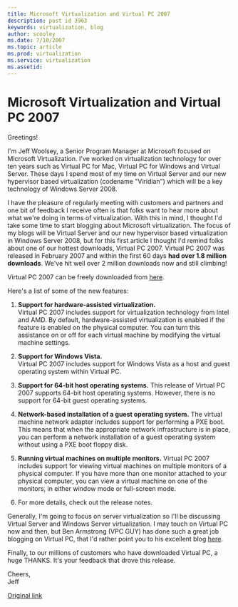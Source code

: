```yaml
---
title: Microsoft Virtualization and Virtual PC 2007
description: post id 3963
keywords: virtualization, blog
author: scooley
ms.date: 7/10/2007
ms.topic: article
ms.prod: virtualization
ms.service: virtualization
ms.assetid: 
---
```


# Microsoft Virtualization and Virtual PC 2007

Greetings!

I'm Jeff Woolsey, a Senior Program Manager at Microsoft focused on Microsoft Virtualization. I've worked on virtualization technology for over ten years such as Virtual PC for Mac, Virtual PC for Windows and Virtual Server. These days I spend most of my time on Virtual Server and our new hypervisor based virtualization (codename "Viridian") which will be a key technology of Windows Server 2008.

I have the pleasure of regularly meeting with customers and partners and one bit of feedback I receive often is that folks want to hear more about what we're doing in terms of virtualization. With this in mind, I thought I'd take some time to start blogging about Microsoft virtualization. The focus of my blogs will be Virtual Server and our new hypervisor based virtualization in Windows Server 2008, but for this first article I thought I'd remind folks about one of our hottest downloads, Virtual PC 2007. Virtual PC 2007 was released in February 2007 and within the first 60 days **had over 1.8 million downloads**. We've hit well over 2 million downloads now and still climbing!

Virtual PC 2007 can be freely downloaded from [here](http://www.microsoft.com/windows/products/winfamily/virtualpc/default.mspx).

Here's a list of some of the new features:

1. **Support for hardware-assisted virtualization.**  
  Virtual PC 2007 includes support for virtualization technology from Intel and AMD. By default, hardware-assisted virtualization is enabled if the feature is enabled on the physical computer. You can turn this assistance on or off for each virtual machine by modifying the virtual machine settings.

2. **Support for Windows Vista.**  
  Virtual PC 2007 includes support for Windows Vista as a host and guest operating system within Virtual PC.

3. **Support for 64-bit host operating systems.**
  This release of Virtual PC 2007 supports 64-bit host operating systems. However, there is no support for 64-bit guest operating systems.

4. **Network-based installation of a guest operating system.**
  The virtual machine network adapter includes support for performing a PXE boot. This means that when the appropriate network infrastructure is in place, you can perform a network installation of a guest operating system without using a PXE boot floppy disk.

5. **Running virtual machines on multiple monitors.**
  Virtual PC 2007 includes support for viewing virtual machines on multiple monitors of a physical computer. If you have more than one monitor attached to your physical computer, you can view a virtual machine on one of the monitors, in either window mode or full-screen mode.

6. For more details, check out the release notes.

Generally, I'm going to focus on server virtualization so I'll be discussing Virtual Server and Windows Server virtualization. I may touch on Virtual PC now and then, but Ben Armstrong (VPC GUY) has done such a great job blogging on Virtual PC, that I'd rather point you to his excellent blog [here](http://blogs.msdn.com/virtual_pc_guy/default.aspx).

Finally, to our millions of customers who have downloaded Virtual PC, a huge THANKS. It's your feedback that drove this release.

Cheers,  
Jeff

[Original link](https://blogs.technet.microsoft.com/virtualization/2007/07/10/microsoft-virtualization-and-virtual-pc-2007/)